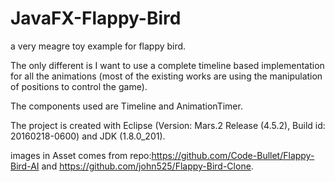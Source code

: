 # JavaFX-Flappy-Bird

a very meagre toy example for flappy bird.

The only different is I want to use a complete timeline based implementation for all the animations (most of the existing works are using the manipulation of positions to control the game).

The components used are Timeline and AnimationTimer.

The project is created with Eclipse (Version: Mars.2 Release (4.5.2), Build id: 20160218-0600) and JDK (1.8.0_201).

images in Asset comes from repo:https://github.com/Code-Bullet/Flappy-Bird-AI and https://github.com/john525/Flappy-Bird-Clone.
